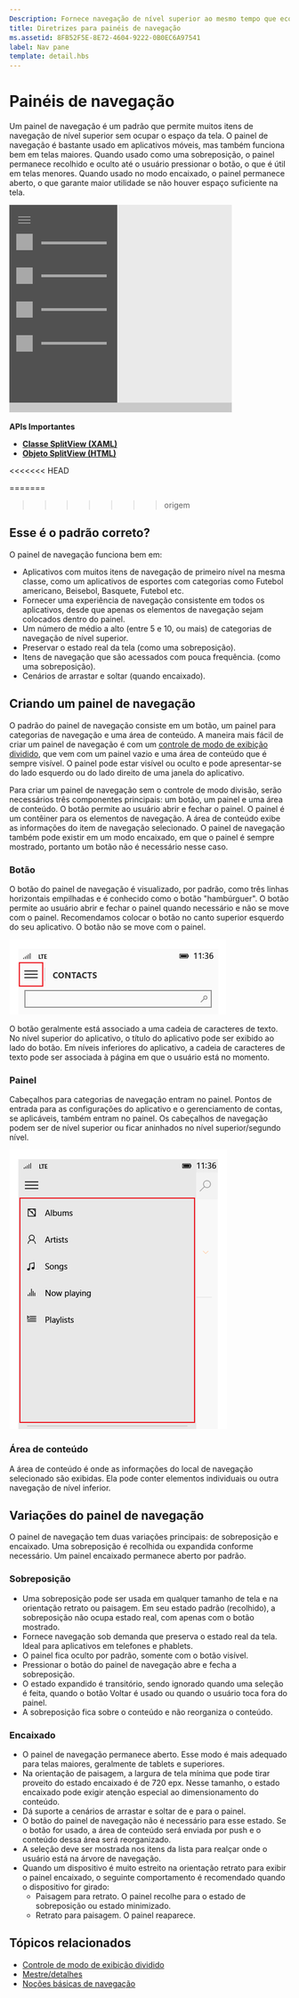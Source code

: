 ```yaml
---
Description: Fornece navegação de nível superior ao mesmo tempo que economiza o espaço da tela.
title: Diretrizes para painéis de navegação
ms.assetid: 8FB52F5E-8E72-4604-9222-0B0EC6A97541
label: Nav pane
template: detail.hbs
---
```


Painéis de navegação
=============================================================================================
Um painel de navegação é um padrão que permite muitos itens de navegação de nível superior sem ocupar o espaço da tela. O painel de navegação é bastante usado em aplicativos móveis, mas também funciona bem em telas maiores. Quando usado como uma sobreposição, o painel permanece recolhido e oculto até o usuário pressionar o botão, o que é útil em telas menores. Quando usado no modo encaixado, o painel permanece aberto, o que garante maior utilidade se não houver espaço suficiente na tela.

![Exemplo de um painel de navegação](images/NAV_PANE_EXAMPLE.png)

<span class="sidebar_heading" style="font-weight: bold;">APIs Importantes</span>

-   [**Classe SplitView (XAML)**](https://msdn.microsoft.com/library/windows/apps/dn864360)
-   [**Objeto SplitView (HTML)**](https://msdn.microsoft.com/library/windows/apps/dn919970)

<<<<<<< HEAD

=======

>>>>>>> origem

<span id="Is_this_the_right_pattern_"></span><span id="is_this_the_right_pattern_"></span><span id="IS_THIS_THE_RIGHT_PATTERN_"></span>Esse é o padrão correto?
-----------------------------------------------------------------------------------------------------------------------------------------------------------------

O painel de navegação funciona bem em:

-   Aplicativos com muitos itens de navegação de primeiro nível na mesma classe, como um aplicativos de esportes com categorias como Futebol americano, Beisebol, Basquete, Futebol etc.
-   Fornecer uma experiência de navegação consistente em todos os aplicativos, desde que apenas os elementos de navegação sejam colocados dentro do painel.
-   Um número de médio a alto (entre 5 e 10, ou mais) de categorias de navegação de nível superior.
-   Preservar o estado real da tela (como uma sobreposição).
-   Itens de navegação que são acessados com pouca frequência. (como uma sobreposição).
-   Cenários de arrastar e soltar (quando encaixado).

<span id="Building_a_nav_pane"></span><span id="building_a_nav_pane"></span><span id="BUILDING_A_NAV_PANE"></span>Criando um painel de navegação
-------------------------------------------------------------------------------------------------------------------------------------

O padrão do painel de navegação consiste em um botão, um painel para categorias de navegação e uma área de conteúdo. A maneira mais fácil de criar um painel de navegação é com um [controle de modo de exibição dividido](split-view.md), que vem com um painel vazio e uma área de conteúdo que é sempre visível. O painel pode estar visível ou oculto e pode apresentar-se do lado esquerdo ou do lado direito de uma janela do aplicativo.

Para criar um painel de navegação sem o controle de modo divisão, serão necessários três componentes principais: um botão, um painel e uma área de conteúdo. O botão permite ao usuário abrir e fechar o painel. O painel é um contêiner para os elementos de navegação. A área de conteúdo exibe as informações do item de navegação selecionado. O painel de navegação também pode existir em um modo encaixado, em que o painel é sempre mostrado, portanto um botão não é necessário nesse caso.

### <span id="Button"></span><span id="button"></span><span id="BUTTON"></span>Botão

O botão do painel de navegação é visualizado, por padrão, como três linhas horizontais empilhadas e é conhecido como o botão "hambúrguer". O botão permite ao usuário abrir e fechar o painel quando necessário e não se move com o painel. Recomendamos colocar o botão no canto superior esquerdo do seu aplicativo. O botão não se move com o painel.

![Exemplo de botão do painel de navegação](images/navpane_buttononly.png)

O botão geralmente está associado a uma cadeia de caracteres de texto. No nível superior do aplicativo, o título do aplicativo pode ser exibido ao lado do botão. Em níveis inferiores do aplicativo, a cadeia de caracteres de texto pode ser associada à página em que o usuário está no momento.

### <span id="Pane"></span><span id="pane"></span><span id="PANE"></span>Painel

Cabeçalhos para categorias de navegação entram no painel. Pontos de entrada para as configurações do aplicativo e o gerenciamento de contas, se aplicáveis, também entram no painel. Os cabeçalhos de navegação podem ser de nível superior ou ficar aninhados no nível superior/segundo nível.

![Exemplo de painel do painel de navegação](images/navpane_pane.png)

### <span id="Content_area"></span><span id="content_area"></span><span id="CONTENT_AREA"></span>Área de conteúdo

A área de conteúdo é onde as informações do local de navegação selecionado são exibidas. Ela pode conter elementos individuais ou outra navegação de nível inferior.

<span id="Nav_pane_variations"></span><span id="nav_pane_variations"></span><span id="NAV_PANE_VARIATIONS"></span>Variações do painel de navegação
-------------------------------------------------------------------------------------------------------------------------------------

O painel de navegação tem duas variações principais: de sobreposição e encaixado. Uma sobreposição é recolhida ou expandida conforme necessário. Um painel encaixado permanece aberto por padrão.

### <span id="Overlay"></span><span id="overlay"></span><span id="OVERLAY"></span>Sobreposição

-   Uma sobreposição pode ser usada em qualquer tamanho de tela e na orientação retrato ou paisagem. Em seu estado padrão (recolhido), a sobreposição não ocupa estado real, com apenas com o botão mostrado.
-   Fornece navegação sob demanda que preserva o estado real da tela. Ideal para aplicativos em telefones e phablets.
-   O painel fica oculto por padrão, somente com o botão visível.
-   Pressionar o botão do painel de navegação abre e fecha a sobreposição.
-   O estado expandido é transitório, sendo ignorado quando uma seleção é feita, quando o botão Voltar é usado ou quando o usuário toca fora do painel.
-   A sobreposição fica sobre o conteúdo e não reorganiza o conteúdo.

### <span id="Docked"></span><span id="docked"></span><span id="DOCKED"></span>Encaixado

-   O painel de navegação permanece aberto. Esse modo é mais adequado para telas maiores, geralmente de tablets e superiores.
-   Na orientação de paisagem, a largura de tela mínima que pode tirar proveito do estado encaixado é de 720 epx. Nesse tamanho, o estado encaixado pode exigir atenção especial ao dimensionamento do conteúdo.
-   Dá suporte a cenários de arrastar e soltar de e para o painel.
-   O botão do painel de navegação não é necessário para esse estado. Se o botão for usado, a área de conteúdo será enviada por push e o conteúdo dessa área será reorganizado.
-   A seleção deve ser mostrada nos itens da lista para realçar onde o usuário está na árvore de navegação.
-   Quando um dispositivo é muito estreito na orientação retrato para exibir o painel encaixado, o seguinte comportamento é recomendado quando o dispositivo for girado:
    -   Paisagem para retrato. O painel recolhe para o estado de sobreposição ou estado minimizado.
    -   Retrato para paisagem. O painel reaparece.

<span id="related_topics"></span>Tópicos relacionados
-----------------------------------------------

* [Controle de modo de exibição dividido](split-view.md)
* [Mestre/detalhes](master-details.md)
* [Noções básicas de navegação](https://msdn.microsoft.com/library/windows/apps/dn958438)
 

 


<!--HONumber=Mar16_HO4-->



